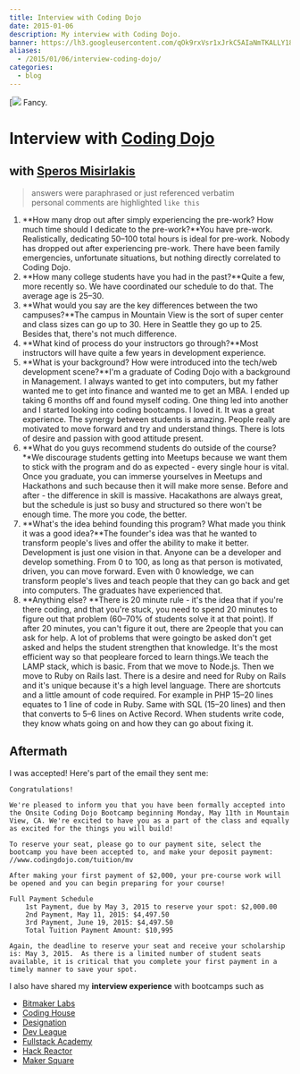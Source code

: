 ```yaml
---
title: Interview with Coding Dojo
date: 2015-01-06
description: My interview with Coding Dojo.
banner: https://lh3.googleusercontent.com/qOk9rxVsr1xJrkC5AIaNmTKALLY18fAdiM2AqKJjIkbIktE6iHCfooVubCHMYhYW8IvvctChP_embNs8TPaZqHMCHr7oUJQVM73dX5GudceoRkBOAmR7JN1HNJNY8icwUL6Dcnm-ueoYlH_XRp0xFc2kF3Kmizi-xvbkLb3oQi2xslcriK6XZZhuRBWHrTsPYa3oQ3XcQ6VFjT2YLc3rTVcpre6wJqK7uKZqjSUzJEH2FpgpfYS21AfYHAzwMLEW-2yaJnZagH4MN1YR_sIprOyXklfTWFxqU_fK6avSOEfMbeiDSpcmEYf0qWxwNP_vuubacNkqy4xAbIFgo16aCa6LKYSz6_ZZpQRH60dGzaJp6MOUsxVd7xoKCG4If8t_1oxgTznwgvyaoJo2t6c3hoPRcF2YLUjW8upkvDuhJJksrdLtWBwq5nrhRs8HBO0lZsGThBeauYkyun4BJN9U5WH6Pry9DO4ybaKVQ_rGNRWAYz1Ea8QJ-zFpSVqQNSt9P4kjLbmcL89uFnRqDbZmM0TiodUXYK4ULPzxnR9yqsrPNvkorKWXEFxtfi7BVnFnzlHPcU22xlneqvHb5fNvdH7x25QAU5Kkqo1hLRy-zMH740CQMl0ROhAyR_tx52L5=w1454-h969-no
aliases:
  - /2015/01/06/interview-coding-dojo/
categories:
  - blog
---
```


[![](https://jlau-bucket-1.s3.amazonaws.com/uploads/topic/image/5/coding_dojo.png) Fancy.

# Interview with [Coding Dojo](https://www.codingdojo.com)

## with [Speros Misirlakis](https://www.linkedin.com/pub/speros-misirlakis/28/743/384)

> answers were paraphrased or just referenced verbatim\
> personal comments are highlighted `like this`

1.  **How many drop out after simply experiencing the pre-work? How much time should I dedicate to the pre-work?**You have pre-work. Realistically, dedicating 50–100 total hours is ideal for pre-work. Nobody has dropped out after experiencing pre-work. There have been family emergencies, unfortunate situations, but nothing directly correlated to Coding Dojo.
2.  **How many college students have you had in the past?**Quite a few, more recently so. We have coordinated our schedule to do that. The average age is 25–30.
3.  **What would you say are the key differences between the two campuses?**The campus in Mountain View is the sort of super center and class sizes can go up to 30. Here in Seattle they go up to 25. Besides that, there's not much difference.
4.  **What kind of process do your instructors go through?**Most instructors will have quite a few years in development experience.
5.  **What is your background? How were introduced into the tech/web development scene?**I'm a graduate of Coding Dojo with a background in Management. I always wanted to get into computers, but my father wanted me to get into finance and wanted me to get an MBA. I ended up taking 6 months off and found myself coding. One thing led into another and I started looking into coding bootcamps. I loved it. It was a great experience. The synergy between students is amazing. People really are motivated to move forward and try and understand things. There is lots of desire and passion with good attitude present.
6.  **What do you guys recommend students do outside of the course?**We discourage students getting into Meetups because we want them to stick with the program and do as expected - every single hour is vital. Once you graduate, you can immerse yourselves in Meetups and Hackathons and such because then it will make more sense. Before and after - the difference in skill is massive. Hacakathons are always great, but the schedule is just so busy and structured so there won't be enough time. The more you code, the better.
7.  **What's the idea behind founding this program? What made you think it was a good idea?**The founder's idea was that he wanted to transform people's lives and offer the ability to make it better. Development is just one vision in that. Anyone can be a developer and develop something. From 0 to 100, as long as that person is motivated, driven, you can move forward. Even with 0 knowledge, we can transform people's lives and teach people that they can go back and get into computers. The graduates have experienced that.
8.  **Anything else? **There is 20 minute rule - it's the idea that if you're there coding, and that you're stuck, you need to spend 20 minutes to figure out that problem (60–70% of students solve it at that point). If after 20 minutes, you can't figure it out, there are 2people that you can ask for help. A lot of problems that were goingto be asked don't get asked and helps the student strengthen that knowledge. It's the most efficient way so that peopleare forced to learn things.We teach the LAMP stack, which is basic. From that we move to Node.js. Then we move to Ruby on Rails last. There is a desire and need for Ruby on Rails and it's unique because it's a high level language. There are shortcuts and a little amount of code required. For example in PHP 15–20 lines equates to 1 line of code in Ruby. Same with SQL (15–20 lines) and then that converts to 5–6 lines on Active Record. When students write code, they know whats going on and how they can go about fixing it.

## Aftermath

I was accepted! Here's part of the email they sent me:

    Congratulations!

    We're pleased to inform you that you have been formally accepted into the Onsite Coding Dojo Bootcamp beginning Monday, May 11th in Mountain View, CA. We're excited to have you as a part of the class and equally as excited for the things you will build!

    To reserve your seat, please go to our payment site, select the bootcamp you have been accepted to, and make your deposit payment: //www.codingdojo.com/tuition/mv

    After making your first payment of $2,000, your pre-course work will be opened and you can begin preparing for your course!

    Full Payment Schedule
        1st Payment, due by May 3, 2015 to reserve your spot: $2,000.00
        2nd Payment, May 11, 2015: $4,497.50
        3rd Payment, June 19, 2015: $4,497.50
        Total Tuition Payment Amount: $10,995

    Again, the deadline to reserve your seat and receive your scholarship is: May 3, 2015.  As there is a limited number of student seats available, it is critical that you complete your first payment in a timely manner to save your spot.

I also have shared my **interview experience** with bootcamps such as

- [Bitmaker Labs](/2014/03/12/interview-bitmaker-labs/)
- [Coding House](https://fvcproductions.com/blog/2015/01/06/coding-house-interview/ 'Interview with Coding House 🏠')
- [Designation](https://fvcproductions.com/blog/2015/01/06/interview-with-designation/ 'Interview with Designation 🎨')
- [Dev League](https://fvcproductions.com/blog/2015/01/06/experience-with-devleague/ 'My Experience With DevLeague 💻')
- [Fullstack Academy](https://fvcproductions.com/blog/2014/12/28/my-experience-with-fullstack-academy-of-code/ 'My Experience with Fullstack Academy of Code 💻')
- [Hack Reactor](https://fvcproductions.com/blog/2015/01/05/questioning-hack-reactor/ 'Questioning Hack Reactor 🔑')
- [Maker Square](https://fvcproductions.com/blog/2015/01/14/my-experience-with-makersquare-%f0%9f%92/ 'My Experience with MakerSquare 💻')
